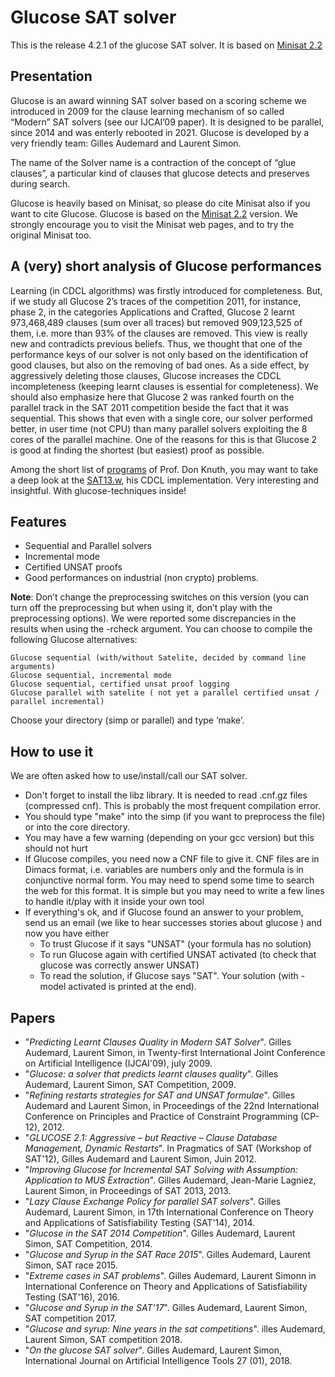 # Glucose SAT solver


This is the release 4.2.1 of the glucose SAT solver. 
It is based on [Minisat 2.2](http://minisat.se/MiniSat.html)

## Presentation 
Glucose is an award winning SAT solver based on a scoring scheme we introduced in 2009 for the clause learning mechanism of so called “Modern” SAT solvers (see our IJCAI’09 paper). It is designed to be parallel, since 2014 and was enterly rebooted in 2021. 
Glucose is developed by a very friendly team: Gilles Audemard and Laurent Simon. 

The name of the Solver name is a contraction of the concept of “glue clauses”, a particular kind of clauses that glucose detects and preserves during search.

Glucose is heavily based on Minisat, so please do cite Minisat also if you want to cite Glucose. Glucose  is based on the [Minisat 2.2](http://minisat.se/MiniSat.html) version. We strongly encourage you to visit the Minisat web pages, and to try the original Minisat too.

## A (very) short analysis of Glucose performances
Learning (in CDCL algorithms) was firstly introduced for completeness. But, if we study all Glucose 2’s traces of the competition 2011, for instance, phase 2, in the categories Applications and Crafted, Glucose 2 learnt 973,468,489 clauses (sum over all traces) but removed 909,123,525 of them, i.e. more than 93% of the clauses are removed. This view is really new and contradicts previous beliefs. Thus, we thought that one of the performance keys of our solver is not only based on the identification of good clauses, but also on the removing of bad ones. As a side effect, by aggressively deleting those clauses, Glucose increases the CDCL incompleteness (keeping learnt clauses is essential for completeness). We should also emphasize here that Glucose 2 was ranked fourth on the parallel track in the SAT 2011 competition beside the fact that it was sequential. This shows that even with a single core, our solver performed better, in user time (not CPU) than many parallel solvers exploiting the 8 cores of the parallel machine. One of the reasons for this is that Glucose 2 is good at finding the shortest (but easiest) proof as possible.

Among the short list of [programs](http://www-cs-faculty.stanford.edu/~knuth/programs.html) of Prof. Don Knuth, you may want to take a deep look at the [SAT13.w](http://www-cs-faculty.stanford.edu/~knuth/programs/sat13.w), his CDCL implementation. Very interesting and insightful. With glucose-techniques inside!

## Features
 
 - Sequential and Parallel solvers
 - Incremental mode
 - Certified UNSAT proofs
 - Good performances on industrial (non crypto) problems.

**Note**: Don’t change the preprocessing switches on this version (you can turn off the preprocessing but when using it, don’t play with the preprocessing options). We were reported some discrepancies in the results when using the -rcheck argument.
You can choose to compile the following Glucose alternatives:

    Glucose sequential (with/without Satelite, decided by command line arguments)
    Glucose sequential, incremental mode
    Glucose sequential, certified unsat proof logging
    Glucose parallel with satelite ( not yet a parallel certified unsat / parallel incremental)

Choose your directory (simp or parallel) and type ‘make’.

## How to use it

We are often asked how to use/install/call our SAT solver.
 
 - Don't forget to install the libz library. It is needed to read .cnf.gz files (compressed cnf). This is probably the most frequent compilation error.
 - You should type "make" into the simp (if you want to preprocess the file) or into the core directory.
 - You may have a few warning (depending on your gcc version) but this should not hurt
 - If Glucose compiles, you need now a CNF file to give it. CNF files are in Dimacs format, i.e. variables are numbers only and the formula is in conjunctive normal form. You may need to spend some time to search the web for this format. It is simple but you may need to write a few lines to handle it/play with it inside your own tool
 - If everything's ok, and if Glucose found an answer to your problem, send us an email (we like to hear successes stories about glucose ) and now you have either
   - To trust Glucose if it says "UNSAT" (your formula has no solution)
   - To run Glucose again with certified UNSAT activated (to check that glucose was correctly answer UNSAT)
   - To read the solution, if Glucose says "SAT". Your solution (with -model activated is printed at the end).


## Papers 

 - "_Predicting Learnt Clauses Quality in Modern SAT Solver_". Gilles Audemard, Laurent Simon, in Twenty-first International Joint Conference on Artificial Intelligence (IJCAI'09), july 2009.
 - "_Glucose: a solver that predicts learnt clauses quality_". Gilles Audemard, Laurent Simon, SAT Competition, 2009.
 - "_Refining restarts strategies for SAT and UNSAT formulae_". Gilles Audemard and Laurent Simon, in Proceedings of the 22nd International Conference on Principles and Practice of Constraint Programming (CP-12), 2012.
 - "_GLUCOSE 2.1: Aggressive – but Reactive – Clause Database Management, Dynamic Restarts_". In Pragmatics of SAT (Workshop of SAT'12), Gilles Audemard and Laurent Simon, Juin 2012.
 - "_Improving Glucose for Incremental SAT Solving with Assumption: Application to MUS Extraction_". Gilles Audemard, Jean-Marie Lagniez, Laurent Simon, in Proceedings of SAT 2013, 2013.
 - "_Lazy Clause Exchange Policy for parallel SAT solvers_". Gilles Audemard, Laurent Simon, in 17th International Conference on Theory and Applications of Satisfiability Testing (SAT'14), 2014.
 - "_Glucose in the SAT 2014 Competition_". Gilles Audemard, Laurent Simon, SAT Competition, 2014.
 - "_Glucose and Syrup in the SAT Race 2015_". Gilles Audemard, Laurent Simon, SAT race 2015.
 - "_Extreme cases in SAT problems_". Gilles Audemard, Laurent Simonn in International Conference on Theory and Applications of Satisfiability Testing (SAT'16), 2016.
 - "_Glucose and Syrup in the SAT’17_". Gilles Audemard, Laurent Simon, SAT competition  2017.
 - "_Glucose and syrup: Nine years in the sat competitions_". illes Audemard, Laurent Simon, SAT competition  2018.
 - "_On the glucose SAT solver_". Gilles Audemard, Laurent Simon, International Journal on Artificial Intelligence Tools 27 (01), 2018.
